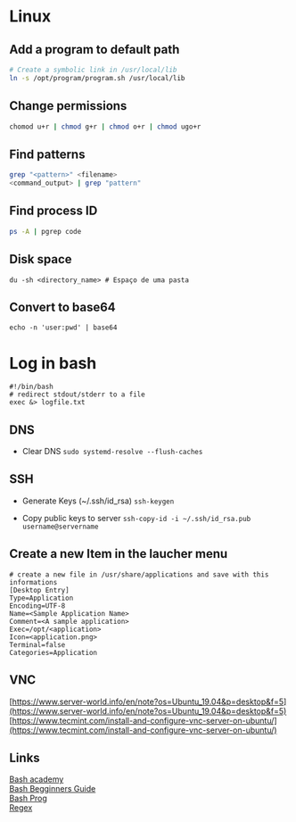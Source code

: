 # Linux

## Add a program to default path
```bash
# Create a symbolic link in /usr/local/lib
ln -s /opt/program/program.sh /usr/local/lib
``` 

## Change permissions
```bash
chomod u+r | chmod g+r | chmod o+r | chmod ugo+r
```

## Find patterns
```bash
grep "<pattern>" <filename>  
<command_output> | grep "pattern"
```
## Find process ID
```bash
ps -A | pgrep code
```

## Disk space
```df
du -sh <directory_name> # Espaço de uma pasta
```

## Convert to base64
``` echo -n 'user:pwd' | base64 ```


# Log in bash   
``` 
#!/bin/bash
# redirect stdout/stderr to a file
exec &> logfile.txt 
```

## DNS

- Clear DNS
``` sudo systemd-resolve --flush-caches ```

## SSH 

- Generate Keys (~/.ssh/id_rsa)
``` ssh-keygen ```

- Copy public keys to server
``` ssh-copy-id -i ~/.ssh/id_rsa.pub username@servername ```

## Create a new Item in the laucher menu
```
# create a new file in /usr/share/applications and save with this informations
[Desktop Entry]
Type=Application
Encoding=UTF-8
Name=<Sample Application Name>
Comment=<A sample application>
Exec=/opt/<application>
Icon=<application.png>
Terminal=false
Categories=Application
```

## VNC
[https://www.server-world.info/en/note?os=Ubuntu_19.04&p=desktop&f=5](https://www.server-world.info/en/note?os=Ubuntu_19.04&p=desktop&f=5)
[https://www.tecmint.com/install-and-configure-vnc-server-on-ubuntu/](https://www.tecmint.com/install-and-configure-vnc-server-on-ubuntu/)

## Links
[Bash academy](https://www.bash.academy/)  
[Bash Begginners Guide](http://www.tldp.org/LDP/Bash-Beginners-Guide/html/)  
[Bash Prog](http://tldp.org/HOWTO/Bash-Prog-Intro-HOWTO.html)  
[Regex](https://regexr.com/)  

